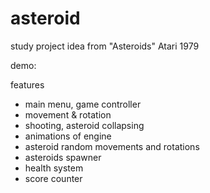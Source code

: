 # asteroid

study project
idea from "Asteroids" Atari 1979

demo:

features
- main menu, game controller
- movement & rotation
- shooting, asteroid collapsing
- animations of engine
- asteroid random movements and rotations
- asteroids spawner
- health system
- score counter
